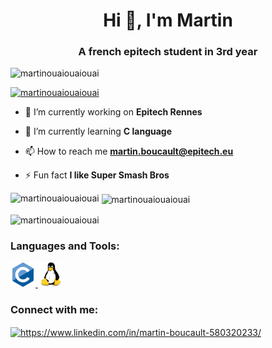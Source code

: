 <h1 align="center">Hi 👋, I'm Martin</h1>
<h3 align="center">A french epitech student in 3rd  year</h3>

<p align="left"> <img src="https://komarev.com/ghpvc/?username=martinouaiouaiouai&label=Profile%20views&color=0e75b6&style=flat" alt="martinouaiouaiouai" /> </p>

<p align="left"> <a href="https://github.com/ryo-ma/github-profile-trophy"><img src="https://github-profile-trophy.vercel.app/?username=martinouaiouaiouai" alt="martinouaiouaiouai" /></a> </p>

- 🔭 I’m currently working on **Epitech Rennes**

- 🌱 I’m currently learning **C language**

- 📫 How to reach me **martin.boucault@epitech.eu**

- ⚡ Fun fact **I like Super Smash Bros**


<p><img align="left" src="https://github-readme-stats.vercel.app/api/top-langs?username=martinouaiouaiouai&show_icons=true&locale=en&layout=compact" alt="martinouaiouaiouai" /></p>

<p>&nbsp;<img align="center" src="https://github-readme-stats.vercel.app/api?username=martinouaiouaiouai&show_icons=true&locale=en" alt="martinouaiouaiouai" /></p>

<p><img align="center" src="https://github-readme-streak-stats.herokuapp.com/?user=martinouaiouaiouai&" alt="martinouaiouaiouai" /></p><h3 align="left">Languages and Tools:</h3>
<p align="left"> <a href="https://www.cprogramming.com/" target="_blank" rel="noreferrer"> <img src="https://raw.githubusercontent.com/devicons/devicon/master/icons/c/c-original.svg" alt="c" width="40" height="40"/> </a> <a href="https://www.linux.org/" target="_blank" rel="noreferrer"> <img src="https://raw.githubusercontent.com/devicons/devicon/master/icons/linux/linux-original.svg" alt="linux" width="40" height="40"/> </a> </p>

<h3 align="left">Connect with me:</h3>
<p align="left">
<a href="https://www.linkedin.com/in/martin-boucault-580320233/" target="blank"><img align="center" src="https://raw.githubusercontent.com/rahuldkjain/github-profile-readme-generator/master/src/images/icons/Social/linked-in-alt.svg" alt="https://www.linkedin.com/in/martin-boucault-580320233/" height="30" width="40" /></a>
</p>
